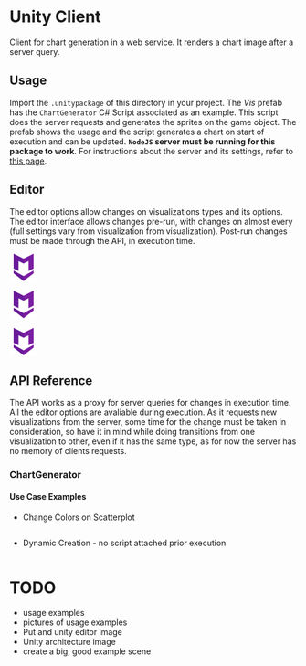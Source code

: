 # Unity Client

Client for chart generation in a web service. It renders a chart image after a server query.

## Usage

Import the `.unitypackage` of this directory in your project. The _Vis_ prefab has the `ChartGenerator` C# Script associated as an example. This script does the server requests and generates the sprites on the game object. The prefab shows the usage and the script generates a chart on start of execution and can be updated. **`NodeJS` server must be running for this package to work**. For instructions about the server and its settings, refer to [this page](https://github.com/tiagodavi70/Web-Gen-Viz/tree/master/chart-generation-service/). 

## Editor

The editor options allow changes on visualizations types and its options. The editor interface allows changes pre-run, with changes on almost every  (full settings vary from visualization from visualization). Post-run changes must be made through the API, in execution time. 

![General Interface](https://github.com/adam-p/markdown-here/raw/master/src/common/images/icon48.png "General editor interface")

![Bar Chart Example](https://github.com/adam-p/markdown-here/raw/master/src/common/images/icon48.png "Bar Chart Example")

![Scatterplot Example](https://github.com/adam-p/markdown-here/raw/master/src/common/images/icon48.png "Scatterplot Example")

## API Reference

The API works as a proxy for server queries for changes in execution time. All the editor options are avaliable during execution. As it requests new visualizations from the server, some time for the change must be taken in consideration, so have it in mind while doing transitions from one visualization to other, even if it has the same type, as for now the server has no memory of clients requests.

### ChartGenerator



#### Use Case Examples 
* Change Colors on Scatterplot
``` C# 
```

* Dynamic Creation - no script attached prior execution
``` C# 
```



# TODO
* usage examples
* pictures of usage examples
* Put and unity editor image
* Unity architecture image
* create a big, good example scene
